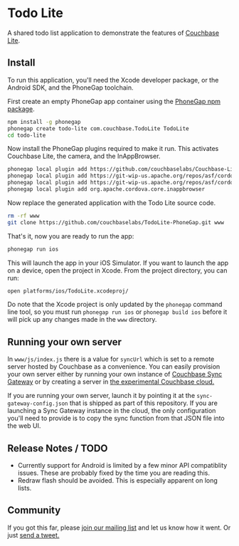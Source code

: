 # Todo Lite

A shared todo list application to demonstrate the features of [Couchbase Lite](http://github.com/couchbase/mobile).

## Install

To run this application, you'll need the Xcode developer package, or the Android SDK, and the PhoneGap toolchain.

First create an empty PhoneGap app container using the [PhoneGap npm package](https://npmjs.org/package/phonegap).

```sh
npm install -g phonegap
phonegap create todo-lite com.couchbase.TodoLite TodoLite
cd todo-lite
```

Now install the PhoneGap plugins required to make it run. This activates Couchbase Lite, the camera, and the InAppBrowser.

```sh
phonegap local plugin add https://github.com/couchbaselabs/Couchbase-Lite-PhoneGap-Plugin
phonegap local plugin add https://git-wip-us.apache.org/repos/asf/cordova-plugin-camera.git
phonegap local plugin add https://git-wip-us.apache.org/repos/asf/cordova-plugin-camera.git
phonegap local plugin add org.apache.cordova.core.inappbrowser
```

Now replace the generated application with the Todo Lite source code.

```sh
rm -rf www
git clone https://github.com/couchbaselabs/TodoLite-PhoneGap.git www
```

That's it, now you are ready to run the app:

```sh
phonegap run ios
```

This will launch the app in your iOS Simulator. If you want to launch the app on a device, open the project in Xcode. From the project directory, you can run:

```sh
open platforms/ios/TodoLite.xcodeproj/
```

Do note that the Xcode project is only updated by the `phonegap` command line tool, so you must run `phonegap run ios` or `phonegap build ios` before it will pick up any changes made in the `www` directory.

## Running your own server

In `www/js/index.js` there is a value for `syncUrl` which is set to a remote server hosted by Couchbase as a convenience. You can easily provision your own server either by running your own instance of [Couchbase Sync Gateway](https://github.com/couchbase/sync_gateway) or by creating a server in [the experimental Couchbase cloud.](http://console.couchbasecloud.com/)

If you are running your own server, launch it by pointing it at the `sync-gateway-config.json` that is shipped as part of this repository. If you are launching a Sync Gateway instance in the cloud, the only configuration you'll need to provide is to copy the sync function from that JSON file into the web UI.

## Release Notes / TODO

* Currently support for Android is limited by a few minor API compatiblity issues. These are probably fixed by the time you are reading this.
* Redraw flash should be avoided. This is especially apparent on long lists.

## Community

If you got this far, please [join our mailing list](https://groups.google.com/forum/#!forum/mobile-couchbase) and let us know how it went. Or just [send a tweet.](https://twitter.com/intent/tweet?text=I'm%20using%20@Couchbase%20Lite%20with%20@PhoneGap)

